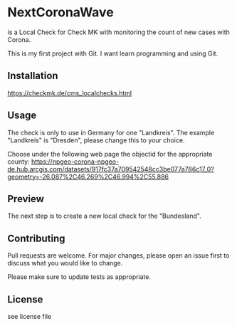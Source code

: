 # NextCoronaWave

is a Local Check for Check MK with monitoring the count of new cases with Corona. 

This is my first project with Git. I want learn programming and using Git.

## Installation

https://checkmk.de/cms_localchecks.html

##  Usage

The check is only to use in Germany for one "Landkreis". The example "Landkreis" is "Dresden", please change this to your choice.

Choose under the following web page the objectid for the appropriate county:
https://npgeo-corona-npgeo-de.hub.arcgis.com/datasets/917fc37a709542548cc3be077a786c17_0?geometry=-26.087%2C46.269%2C46.994%2C55.886


## Preview

The next step is to create a new local check for the "Bundesland".

## Contributing

Pull requests are welcome. For major changes, please open an issue first to discuss what you would like to change.

Please make sure to update tests as appropriate.

## License

see license file
